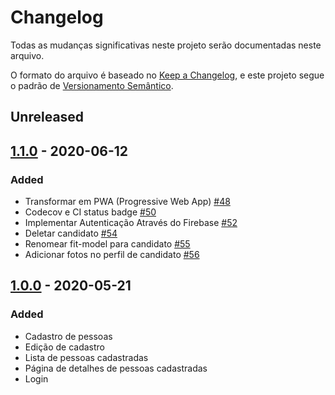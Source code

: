 # Changelog

Todas as mudanças significativas neste projeto serão documentadas neste arquivo.

O formato do arquivo é baseado no [Keep a Changelog](https://keepachangelog.com/en/1.0.0/),
e este projeto segue o padrão de [Versionamento Semântico](https://semver.org/spec/v2.0.0.html).

## Unreleased

## [1.1.0] - 2020-06-12

### Added

- Transformar em PWA (Progressive Web App) [#48](https://github.com/hackathon-da-diversidade/agencia-compromisso-web/pull/48)
- Codecov e CI status badge [#50](https://github.com/hackathon-da-diversidade/agencia-compromisso-web/pull/50)
- Implementar Autenticação Através do Firebase [#52](https://github.com/hackathon-da-diversidade/agencia-compromisso-web/pull/52)
- Deletar candidato [#54](https://github.com/hackathon-da-diversidade/agencia-compromisso-web/pull/54)
- Renomear fit-model para candidato [#55](https://github.com/hackathon-da-diversidade/agencia-compromisso-web/pull/55)
- Adicionar fotos no perfil de candidato [#56](https://github.com/hackathon-da-diversidade/agencia-compromisso-web/pull/56)

## [1.0.0] - 2020-05-21

### Added

- Cadastro de pessoas
- Edição de cadastro
- Lista de pessoas cadastradas
- Página de detalhes de pessoas cadastradas
- Login

[1.0.0]: https://github.com/hackathon-da-diversidade/agencia-compromisso-web/releases/tag/1.0.0
[1.1.0]: https://github.com/hackathon-da-diversidade/agencia-compromisso-web/releases/tag/1.1.0

